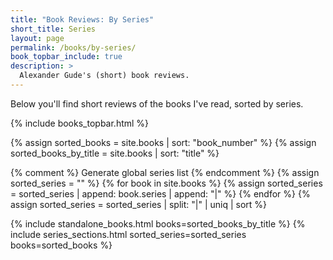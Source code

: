 ```yaml
---
title: "Book Reviews: By Series"
short_title: Series
layout: page
permalink: /books/by-series/
book_topbar_include: true
description: >
  Alexander Gude's (short) book reviews.
---
```


Below you'll find short reviews of the books I've read, sorted by series.

{% include books_topbar.html %}

{% assign sorted_books = site.books | sort: "book_number" %}
{% assign sorted_books_by_title = site.books | sort: "title" %}

{% comment %} Generate global series list {% endcomment %}
{% assign sorted_series = "" %}
{% for book in site.books %}
  {% assign sorted_series = sorted_series | append: book.series | append: "|" %}
{% endfor %}
{% assign sorted_series = sorted_series | split: "|" | uniq | sort %}

{% include standalone_books.html books=sorted_books_by_title %}
{% include series_sections.html sorted_series=sorted_series books=sorted_books %}
